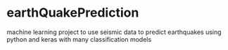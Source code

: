# earthQuakePrediction
machine learning project to use seismic data to predict earthquakes 
using python and keras with many classification models
